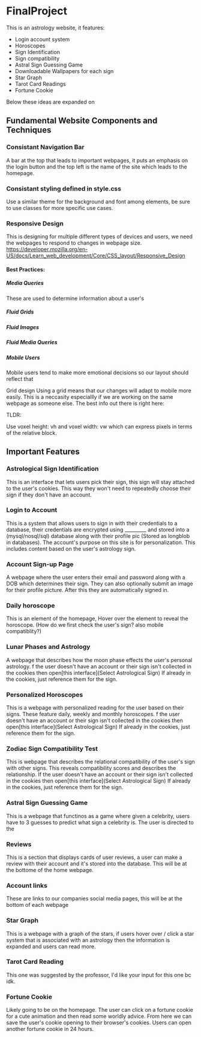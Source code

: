 # FinalProject
This is an astrology website, it features:

-   Login account system
-   Horoscopes
-   Sign Identification
-	Sign compatibility 
-	Astral Sign Guessing Game
-   Downloadable Wallpapers for each sign
-	Star Graph
-	Tarot Card Readings
-	Fortune Cookie


Below these ideas are expanded on

## Fundamental Website Components and Techniques

### Consistant Navigation Bar
A bar at the top that leads to important webpages, it puts an emphasis on the login button and the top left is the name of the site which leads to the homepage.

### Consistant styling defined in style.css
Use a similar theme for the background and font among elements, be sure to use classes for more specific use cases.

### Responsive Design
This is designing for multiple different types of devices and users, we need the webpages to respond to changes in webpage size.
https://developer.mozilla.org/en-US/docs/Learn_web_development/Core/CSS_layout/Responsive_Design

#### Best Practices:

##### Media Queries
These are used to determine information about a user's 

##### Fluid Grids

##### Fluid Images

##### Fluid Media Queries

##### Mobile Users
Mobile users tend to make more emotional decisions so our layout  should reflect that

Grid design
Using a grid means that our changes will adapt to mobile more easily. This is a neccasity especiallly if we are working on the same webpage as someone else. The best info out there is right here: 

TLDR: 

Use voxel height: vh and voxel width: vw which can express pixels in terms of the relative block.

## Important Features

### Astrological Sign Identification
This is an interface that lets users pick their sign, this sign will stay attached to the user's cookies. This way they won't need to repeatedly choose their sign if they don't have an account.

### Login to Account
This is a system that allows users to sign in with their credentials to a database, their credentials are encrypted using _________ and stored into a (mysql/nosql/sql) database along with their profile pic (Stored as longblob in databases). The account's purpose on this site is for personalization. This includes content based on the user's astrology sign.

### Account Sign-up Page
A webpage where the user enters their email and password along with a DOB which determines their sign. They can also optionally submit an image for their profile picture. After this they are automatically signed in.

### Daily horoscope
This is an element of the homepage, Hover over the element to reveal the horoscope. (How do we first check the user's sign? also mobile compatiblity?)

### Lunar Phases and Astrology
A webpage that describes how the moon phase effects the user's personal astrology. f the user doesn't have an account or their sign isn't collected in the cookies then open[this interface](Select Astrological Sign) If already in the cookies, just reference them for the sign.

### Personalized Horoscopes
This is a webpage with personalized reading for the user based on their signs. These feature daily, weekly and monthly horoscopes. f the user doesn't have an account or their sign isn't collected in the cookies then open[this interface](Select Astrological Sign) If already in the cookies, just reference them for the sign.

### Zodiac Sign Compatibility Test
This is webpage that describes the relational compatibility of the user's sign with other signs. This reveals compatibility scores and describes the relationship. If the user doesn't have an account or their sign isn't collected in the cookies then open[this interface](Select Astrological Sign) If already in the cookies, just reference them for the sign.

### Astral Sign Guessing Game
This is a webpage that functinos as a game where given a celebrity, users have to 3 guesses to predict what sign a celebrity is. The user is directed to the 

### Reviews
This is a section that displays cards of user reviews, a user can make a review with their account and it's stored into the database. This will be at the bottome of the home webpage.

### Account links
These are links to our companies social media pages, this will be at the bottom of each webpage

### Star Graph
This is a webpage with a graph of the stars, if users hover over / click a star system that is associated with an astrology then the information is expanded and users can read more.

### Tarot Card Reading
This one was suggested by the professor, I'd like your input for this one bc idk.

### Fortune Cookie
Likely going to be on the homepage. The user can click on a fortune cookie for a cute animation and then read some worldly advice. From here we can save the user's cookie opening to their browser's cookies. Users can open another fortune cookie in 24 hours.